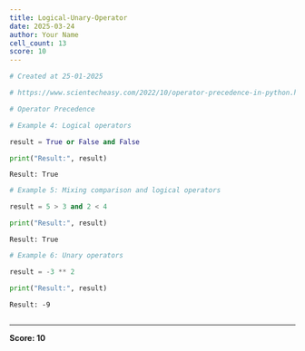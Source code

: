 ```yaml
---
title: Logical-Unary-Operator
date: 2025-03-24
author: Your Name
cell_count: 13
score: 10
---
```


```python
# Created at 25-01-2025
```


```python
# https://www.scientecheasy.com/2022/10/operator-precedence-in-python.html/
```


```python
# Operator Precedence
```


```python
# Example 4: Logical operators
```


```python
result = True or False and False
```


```python
print("Result:", result)
```

    Result: True



```python
# Example 5: Mixing comparison and logical operators
```


```python
result = 5 > 3 and 2 < 4
```


```python
print("Result:", result)
```

    Result: True



```python
# Example 6: Unary operators
```


```python
result = -3 ** 2
```


```python
print("Result:", result)
```

    Result: -9



```python

```


---
**Score: 10**

